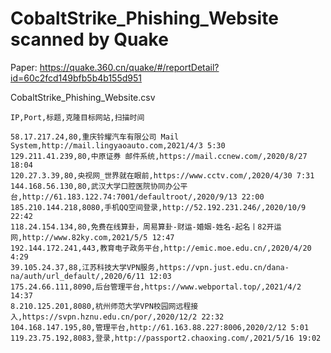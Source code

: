 # CobaltStrike_Phishing_Website scanned by Quake
Paper: https://quake.360.cn/quake/#/reportDetail?id=60c2fcd149bfb5b4b155d951

CobaltStrike_Phishing_Website.csv

```
IP,Port,标题,克隆目标网站,扫描时间

58.17.217.24,80,重庆铃耀汽车有限公司 Mail System,http://mail.lingyaoauto.com,2021/4/3 5:30
129.211.41.239,80,中原证券 邮件系统,https://mail.ccnew.com/,2020/8/27 18:04
120.27.3.39,80,央视网_世界就在眼前,https://www.cctv.com/,2020/4/30 7:31
144.168.56.130,80,武汉大学口腔医院协同办公平台,http://61.183.122.74:7001/defaultroot/,2020/9/13 22:00
185.210.144.218,8080,手机QQ空间登录,http://52.192.231.246/,2020/10/9 22:42
118.24.154.134,80,免费在线算卦，周易算卦-财运-婚姻-姓名-起名丨82开运网,http://www.82ky.com,2021/5/5 12:47
192.144.172.241,443,教育电子政务平台,http://emic.moe.edu.cn/,2020/4/20 4:29
39.105.24.37,88,江苏科技大学VPN服务,https://vpn.just.edu.cn/dana-na/auth/url_default/,2020/6/11 12:03
175.24.66.111,8090,后台管理平台,https://www.webportal.top/,2021/4/2 14:37
8.210.125.201,8080,杭州师范大学VPN校园网远程接入,https://svpn.hznu.edu.cn/por/,2020/12/2 22:32
104.168.147.195,80,管理平台,http://61.163.88.227:8006,2020/2/12 5:01
119.23.75.192,8083,登录,http://passport2.chaoxing.com/,2021/5/16 19:02
```
